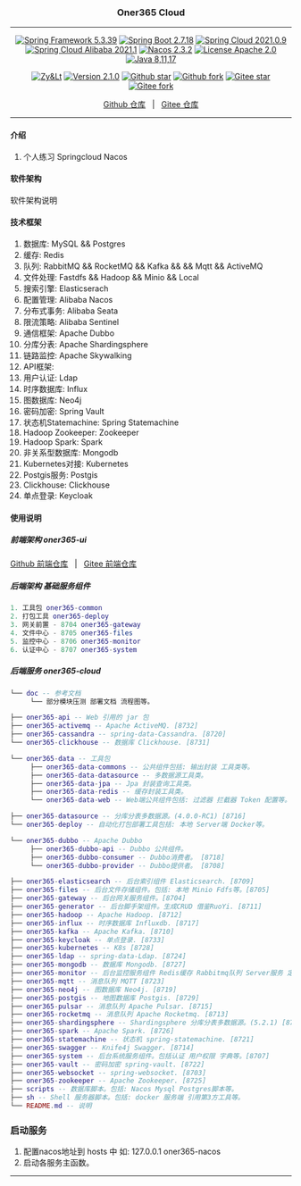 
<h3 align="center">Oner365 Cloud</h3>

---

<p align="center">
	<a href="https://spring.io/projects/spring-framework" target="_blank"><img src="https://shields.io/badge/Spring%20Framework-5.3.39-blue" alt="Spring Framework 5.3.39"></a>
    <a href="https://spring.io/projects/spring-boot" target="_blank"><img src="https://shields.io/badge/Spring%20Boot-2.7.18-blue" alt="Spring Boot 2.7.18"></a>
    <a href="https://spring.io/projects/spring-cloud" target="_blank"><img src="https://shields.io/badge/Spring%20Cloud-2021.0.9-blue" alt="Spring Cloud 2021.0.9"></a>
    <a href="https://github.com/alibaba/spring-cloud-alibaba" target="_blank"><img src="https://shields.io/badge/Spring%20Cloud%20Alibaba-2021.1-blue" alt="Spring Cloud Alibaba 2021.1"></a>
    <a href="https://nacos.io/zh-cn/index.html" target="_blank"><img src="https://shields.io/badge/Nacos-2.3.2-brightgreen" alt="Nacos 2.3.2"></a>
	<a href="./LICENSE"><img src="https://shields.io/badge/License-Apache--2.0-green" alt="License Apache 2.0"></a>
    <a href="https://www.oracle.com/java/technologies/javase-downloads.html" target="_blank"><img src="https://img.shields.io/badge/JDK-8%2C11%2C17-green" alt="Java 8,11,17"></a>
</p>
<p align="center">
    <a href="#"><img src="https://shields.io/badge/Author-Zy&Lt-orange" alt="Zy&Lt"></a>
    <a href="#"><img src="https://shields.io/badge/Version-2.1.0-red" alt="Version 2.1.0"></a>
    <a href="https://github.com/xiaozhao32/oner365-cloud"><img src="https://img.shields.io/github/stars/xiaozhao32/oner365-cloud?style=flat&logo=github" alt="Github star"></a>
    <a href="https://github.com/xiaozhao32/oner365-cloud"><img src="https://img.shields.io/github/forks/xiaozhao32/oner365-cloud?style=flat&logo=github" alt="Github fork"></a>
    <a href="https://gitee.com/xiaozhao32/oner365-cloud"><img src="https://gitee.com/xiaozhao32/oner365-cloud/badge/star.svg?theme=dark" alt="Gitee star"></a>
    <a href="https://gitee.com/xiaozhao32/oner365-cloud"><img src="https://gitee.com/xiaozhao32/oner365-cloud/badge/fork.svg?theme=dark" alt="Gitee fork"></a>
</p>
<p align="center">
    <a href="https://github.com/xiaozhao32/oner365-cloud">Github 仓库</a> &nbsp; | &nbsp;
    <a href="https://gitee.com/xiaozhao32/oner365-cloud">Gitee 仓库</a>
</p>

---


#### 介绍
1. 个人练习 Springcloud Nacos

#### 软件架构
软件架构说明


#### 技术框架

1. 数据库: MySQL && Postgres
2. 缓存: Redis
3. 队列: RabbitMQ && RocketMQ && Kafka &&  && Mqtt && ActiveMQ
4. 文件处理: Fastdfs && Hadoop && Minio && Local
5. 搜索引擎: Elasticserach
6. 配置管理: Alibaba Nacos
7. 分布式事务: Alibaba Seata
8. 限流策略: Alibaba Sentinel
9. 通信框架: Apache Dubbo
10. 分库分表: Apache Shardingsphere 
11. 链路监控: Apache Skywalking
12. API框架: 
13. 用户认证: Ldap
14. 时序数据库: Influx
15. 图数据库: Neo4j
16. 密码加密: Spring Vault
17. 状态机Statemachine: Spring Statemachine
18. Hadoop Zookeeper: Zookeeper 
19. Hadoop Spark: Spark
20. 非关系型数据库: Mongodb
21. Kubernetes对接: Kubernetes
22. Postgis服务: Postgis
23. Clickhouse: Clickhouse
24. 单点登录: Keycloak

#### 使用说明

##### 前端架构 oner365-ui
<p>
	<a href="https://github.com/xiaozhao32/oner365-vue">Github 前端仓库</a> &nbsp; | &nbsp; <a href="https://gitee.com/xiaozhao32/oner365-vue">Gitee 前端仓库</a>
</p>

##### 后端架构 基础服务组件
```lua
1. 工具包 oner365-common
2. 打包工具 oner365-deploy
3. 网关前置 - 8704 oner365-gateway
4. 文件中心 - 8705 oner365-files
5. 监控中心 - 8706 oner365-monitor
6. 认证中心 - 8707 oner365-system
```

##### 后端服务 oner365-cloud
```lua
└── doc -- 参考文档
     └── 部分模块压测 部署文档 流程图等。

├── oner365-api -- Web 引用的 jar 包
├── oner365-activemq -- Apache ActiveMQ. [8732]
├── oner365-cassandra -- spring-data-Cassandra. [8720]
└── oner365-clickhouse -- 数据库 Clickhouse. [8731]

└── oner365-data -- 工具包
     ├── oner365-data-commons -- 公共组件包括: 输出封装 工具类等。
     ├── oner365-data-datasource -- 多数据源工具类。
     ├── oner365-data-jpa -- Jpa 封装查询工具类。
     ├── oner365-data-redis -- 缓存封装工具类。
     └── oner365-data-web -- Web端公共组件包括: 过滤器 拦截器 Token 配置等。

├── oner365-datasource -- 分库分表多数据源。(4.0.0-RC1) [8716]
└── oner365-deploy -- 自动化打包部署工具包括: 本地 Server端 Docker等。

└── oner365-dubbo -- Apache Dubbo
     ├── oner365-dubbo-api -- Dubbo 公共组件。
     ├── oner365-dubbo-consumer -- Dubbo消费者。 [8718]
     └── oner365-dubbo-provider -- Dubbo提供者。 [8708]

├── oner365-elasticsearch -- 后台索引组件 Elasticsearch. [8709]
├── oner365-files -- 后台文件存储组件。包括: 本地 Minio Fdfs等。[8705]
├── oner365-gateway -- 后台网关服务组件。[8704]
├── oner365-generator -- 后台脚手架组件。生成CRUD 借鉴RuoYi. [8711]
├── oner365-hadoop -- Apache Hadoop. [8712]
├── oner365-influx -- 时序数据库 Influxdb. [8717]
├── oner365-kafka -- Apache Kafka. [8710]
├── oner365-keycloak -- 单点登录. [8733]
├── oner365-kubernetes -- K8s [8728]
├── oner365-ldap -- spring-data-Ldap. [8724]
├── oner365-mongodb -- 数据库 Mongodb. [8727]
├── oner365-monitor -- 后台监控服务组件 Redis缓存 Rabbitmq队列 Server服务 定时任务等。[8706]
├── oner365-mqtt -- 消息队列 MQTT [8723]
├── oner365-neo4j -- 图数据库 Neo4j. [8719]
├── oner365-postgis -- 地图数据库 Postgis. [8729]
├── oner365-pulsar -- 消息队列 Apache Pulsar. [8715]
├── oner365-rocketmq -- 消息队列 Apache Rocketmq. [8713]
├── oner365-shardingsphere -- Shardingsphere 分库分表多数据源。(5.2.1) [8730]
├── oner365-spark -- Apache Spark. [8726]
├── oner365-statemachine -- 状态机 spring-statemachine. [8721]
├── oner365-swagger -- Knife4j Swagger. [8714]
├── oner365-system -- 后台系统服务组件。包括认证 用户权限 字典等。[8707]
├── oner365-vault -- 密码加密 spring-vault. [8722]
├── oner365-websocket -- spring-websocket. [8703]
├── oner365-zookeeper -- Apache Zookeeper. [8725]
├── scripts -- 数据库脚本。包括: Nacos Mysql Postgres脚本等。
├── sh -- Shell 服务器脚本。包括: docker 服务端 引用第3方工具等。
└── README.md -- 说明
```
### 启动服务
1. 配置nacos地址到 hosts 中 如: 127.0.0.1 oner365-nacos
2. 启动各服务主函数。
---

